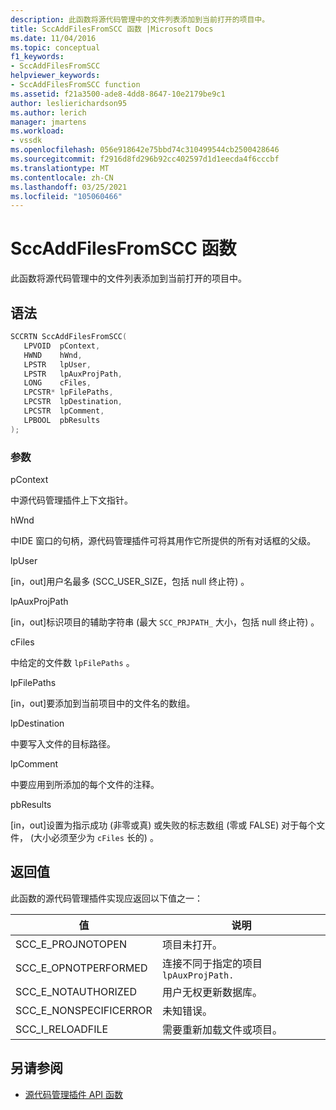 ```yaml
---
description: 此函数将源代码管理中的文件列表添加到当前打开的项目中。
title: SccAddFilesFromSCC 函数 |Microsoft Docs
ms.date: 11/04/2016
ms.topic: conceptual
f1_keywords:
- SccAddFilesFromSCC
helpviewer_keywords:
- SccAddFilesFromSCC function
ms.assetid: f21a3500-ade8-4dd8-8647-10e2179be9c1
author: leslierichardson95
ms.author: lerich
manager: jmartens
ms.workload:
- vssdk
ms.openlocfilehash: 056e918642e75bbd74c310499544cb2500428646
ms.sourcegitcommit: f2916d8fd296b92cc402597d1d1eecda4f6cccbf
ms.translationtype: MT
ms.contentlocale: zh-CN
ms.lasthandoff: 03/25/2021
ms.locfileid: "105060466"
---
```

# <a name="sccaddfilesfromscc-function"></a>SccAddFilesFromSCC 函数
此函数将源代码管理中的文件列表添加到当前打开的项目中。

## <a name="syntax"></a>语法

```cpp
SCCRTN SccAddFilesFromSCC(
   LPVOID  pContext,
   HWND    hWnd,
   LPSTR   lpUser,
   LPSTR   lpAuxProjPath,
   LONG    cFiles,
   LPCSTR* lpFilePaths,
   LPCSTR  lpDestination,
   LPCSTR  lpComment,
   LPBOOL  pbResults
);
```

### <a name="parameters"></a>参数
 pContext

中源代码管理插件上下文指针。

 hWnd

中IDE 窗口的句柄，源代码管理插件可将其用作它所提供的所有对话框的父级。

 lpUser

[in，out]用户名最多 (SCC_USER_SIZE，包括 null 终止符) 。

 lpAuxProjPath

[in，out]标识项目的辅助字符串 (最大 `SCC_PRJPATH_` 大小，包括 null 终止符) 。

 cFiles

中给定的文件数 `lpFilePaths` 。

 lpFilePaths

[in，out]要添加到当前项目中的文件名的数组。

 lpDestination

中要写入文件的目标路径。

 lpComment

中要应用到所添加的每个文件的注释。

 pbResults

[in，out]设置为指示成功 (非零或真) 或失败的标志数组 (零或 FALSE) 对于每个文件， (大小必须至少为 `cFiles` 长的) 。

## <a name="return-value"></a>返回值
 此函数的源代码管理插件实现应返回以下值之一：

|值|说明|
|-----------|-----------------|
|SCC_E_PROJNOTOPEN|项目未打开。|
|SCC_E_OPNOTPERFORMED|连接不同于指定的项目 `lpAuxProjPath.`|
|SCC_E_NOTAUTHORIZED|用户无权更新数据库。|
|SCC_E_NONSPECIFICERROR|未知错误。|
|SCC_I_RELOADFILE|需要重新加载文件或项目。|

## <a name="see-also"></a>另请参阅
- [源代码管理插件 API 函数](../extensibility/source-control-plug-in-api-functions.md)
